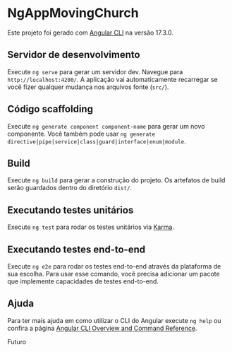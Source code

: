 # NgAppMovingChurch

Este projeto foi gerado com [Angular CLI](https://github.com/angular/angular-cli) na versão 17.3.0.

## Servidor de desenvolvimento

Execute `ng serve` para gerar um servidor dev. Navegue para `http://localhost:4200/`. A aplicação vai automaticamente recarregar se você fizer qualquer mudança nos arquivos fonte (`src/`).

## Código scaffolding

Execute `ng generate component component-name` para gerar um novo componente. Você também pode usar `ng generate directive|pipe|service|class|guard|interface|enum|module`.

## Build

Execute `ng build` para gerar a construção do projeto. Os artefatos de build serão guardados dentro do diretório `dist/`.

## Executando testes unitários

Execute `ng test` para rodar os testes unitários via [Karma](https://karma-runner.github.io).

## Executando testes end-to-end

Execute `ng e2e` para rodar os testes end-to-end através da plataforma de sua escolha. Para usar esse comando, você precisa adicionar um pacote que implemente capacidades de testes end-to-end.

## Ajuda

Para ter mais ajuda em como utilizar o CLI do Angular execute `ng help` ou confira a página [Angular CLI Overview and Command Reference](https://angular.io/cli).



Futuro
